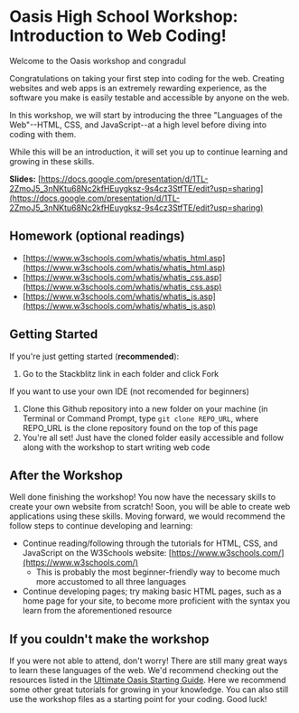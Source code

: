 # Oasis High School Workshop: Introduction to Web Coding!

Welcome to the Oasis workshop and congradul

Congratulations on taking your first step into coding for the web. Creating websites and web apps is an extremely rewarding experience, as the software you make is easily testable and accessible by anyone on the web.

In this workshop, we will start by introducing the three "Languages of the Web"--HTML, CSS, and JavaScript--at a high level before diving into coding with them.

While this will be an introduction, it will set you up to continue learning and growing in these skills.

**Slides:** [https://docs.google.com/presentation/d/1TL-2ZmoJ5_3nNKtu68Nc2kfHEuygksz-9s4cz3StfTE/edit?usp=sharing](https://docs.google.com/presentation/d/1TL-2ZmoJ5_3nNKtu68Nc2kfHEuygksz-9s4cz3StfTE/edit?usp=sharing)

## Homework (optional readings)

* [https://www.w3schools.com/whatis/whatis_html.asp](https://www.w3schools.com/whatis/whatis_html.asp)
* [https://www.w3schools.com/whatis/whatis_css.asp](https://www.w3schools.com/whatis/whatis_css.asp)
* [https://www.w3schools.com/whatis/whatis_js.asp](https://www.w3schools.com/whatis/whatis_js.asp)


## Getting Started

If you're just getting started (**recommended**):
1. Go to the Stackblitz link in each folder and click Fork


If you want to use your own IDE (not recomended for beginners)
1. Clone this Github repository into a new folder on your machine (in Terminal or Command Prompt, type `git clone REPO_URL`, where REPO_URL is the clone repository found on the top of this page
2. You're all set! Just have the cloned folder easily accessible and follow along with the workshop to start writing web code


## After the Workshop

Well done finishing the workshop! You now have the necessary skills to create your own website from scratch! Soon, you will be able to create web applications using these skills. Moving forward, we would recommend the follow steps to continue developing and learning:

*   Continue reading/following through the tutorials for HTML, CSS, and JavaScript on the W3Schools website: [https://www.w3schools.com/](https://www.w3schools.com/)
    *   This is probably the most beginner-friendly way to become much more accustomed to all three languages
*   Continue developing pages; try making basic HTML pages, such as a home page for your site, to become more proficient with the syntax you learn from the aforementioned resource

## If you couldn't make the workshop

If you were not able to attend, don't worry! There are still many great ways to learn these languages of the web. We'd recommend checking out the resources listed in the [Ultimate Oasis Starting Guide](https://github.com/northeastern-oasis/Ultimate-Oasis-Starting-Guide/tree/master/intro-to-web). Here we recommend some other great tutorials for growing in your knowledge. You can also still use the workshop files as a starting point for your coding. Good luck!